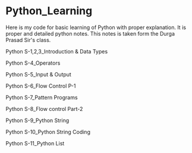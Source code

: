 # Python_Learning
Here is my code for basic learning of Python with proper explanation. It is proper and detailed python notes.
This notes is taken form the Durga Prasad Sir's class.

Python S-1,2,3_Introduction & Data Types

Python S-4_Operators

Python S-5_Input & Output

Python S-6_Flow Control P-1

Python S-7_Pattern Programs

Python S-8_Flow control Part-2

Python S-9_Python String

Python S-10_Python String Coding

Python S-11_Python List
